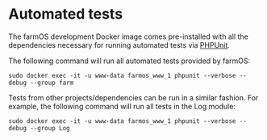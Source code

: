 # Automated tests

The farmOS development Docker image comes pre-installed with all the
dependencies necessary for running automated tests via
[PHPUnit](https://phpunit.de).

The following command will run all automated tests provided by farmOS:

    sudo docker exec -it -u www-data farmos_www_1 phpunit --verbose --debug --group farm

Tests from other projects/dependencies can be run in a similar fashion. For
example, the following command will run all tests in the Log module:

    sudo docker exec -it -u www-data farmos_www_1 phpunit --verbose --debug --group Log

